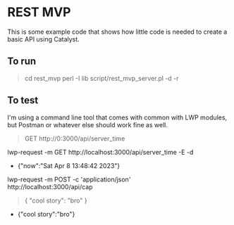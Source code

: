 # REST MVP

This is some example code that shows how little code is needed to create a basic API using Catalyst.

## To run
> cd rest_mvp
> perl -I lib script/rest_mvp_server.pl -d -r

## To test
I'm using a command line tool that comes with common with LWP modules, but Postman or whatever else should work fine as well.
> GET http://0:3000/api/server_time

lwp-request 
-m GET 
http://localhost:3000/api/server_time 
-E -d

* {"now":"Sat Apr  8 13:48:42 2023"}

lwp-request 
-m POST 
-c 'application/json'  
http://localhost:3000/api/cap

> { "cool story": "bro" }
* {"cool story":"bro"}
